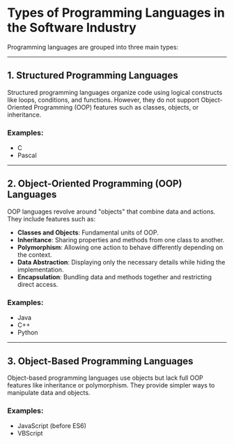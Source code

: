 # **Types of Programming Languages in the Software Industry**

Programming languages are grouped into three main types:

---

## 1. **Structured Programming Languages**

Structured programming languages organize code using logical constructs like loops, conditions, and functions. However, they do not support Object-Oriented Programming (OOP) features such as classes, objects, or inheritance.

### Examples:

- C
- Pascal

---

## 2. **Object-Oriented Programming (OOP) Languages**

OOP languages revolve around "objects" that combine data and actions. They include features such as:

- **Classes and Objects**: Fundamental units of OOP.
- **Inheritance**: Sharing properties and methods from one class to another.
- **Polymorphism**: Allowing one action to behave differently depending on the context.
- **Data Abstraction**: Displaying only the necessary details while hiding the implementation.
- **Encapsulation**: Bundling data and methods together and restricting direct access.

### Examples:

- Java
- C++
- Python

---

## 3. **Object-Based Programming Languages**

Object-based programming languages use objects but lack full OOP features like inheritance or polymorphism. They provide simpler ways to manipulate data and objects.

### Examples:

- JavaScript (before ES6)
- VBScript
